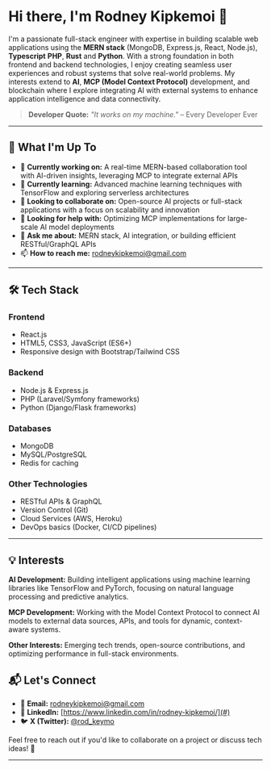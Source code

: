 # Hi there, I'm Rodney Kipkemoi 👋

I'm a passionate full-stack engineer with expertise in building scalable web applications using the **MERN stack** (MongoDB, Express.js, React, Node.js), **Typescript** **PHP**, **Rust** and **Python**. With a strong foundation in both frontend and backend technologies, I enjoy creating seamless user experiences and robust systems that solve real-world problems. My interests extend to **AI**, **MCP (Model Context Protocol)** development, and blockchain where I explore integrating AI with external systems to enhance application intelligence and data connectivity.

> **Developer Quote:** *"It works on my machine."* – Every Developer Ever

---

## 🚀 What I'm Up To

- 🔭 **Currently working on:** A real-time MERN-based collaboration tool with AI-driven insights, leveraging MCP to integrate external APIs
- 🌱 **Currently learning:** Advanced machine learning techniques with TensorFlow and exploring serverless architectures
- 👯 **Looking to collaborate on:** Open-source AI projects or full-stack applications with a focus on scalability and innovation
- 🤔 **Looking for help with:** Optimizing MCP implementations for large-scale AI model deployments
- 💬 **Ask me about:** MERN stack, AI integration, or building efficient RESTful/GraphQL APIs
- 📫 **How to reach me:** rodneykipkemoi@gmail.com

---

## 🛠️ Tech Stack

### Frontend
- React.js
- HTML5, CSS3, JavaScript (ES6+)
- Responsive design with Bootstrap/Tailwind CSS

### Backend
- Node.js & Express.js
- PHP (Laravel/Symfony frameworks)
- Python (Django/Flask frameworks)

### Databases
- MongoDB
- MySQL/PostgreSQL
- Redis for caching

### Other Technologies
- RESTful APIs & GraphQL
- Version Control (Git)
- Cloud Services (AWS, Heroku)
- DevOps basics (Docker, CI/CD pipelines)

---

## 💡 Interests

**AI Development:** Building intelligent applications using machine learning libraries like TensorFlow and PyTorch, focusing on natural language processing and predictive analytics.

**MCP Development:** Working with the Model Context Protocol to connect AI models to external data sources, APIs, and tools for dynamic, context-aware systems.

**Other Interests:** Emerging tech trends, open-source contributions, and optimizing performance in full-stack environments.


## 📬 Let's Connect

- 📧 **Email:** rodneykipkemoi@gmail.com
- 💼 **LinkedIn:** [https://www.linkedin.com/in/rodney-kipkemoi/](#)
- 🐦 **X (Twitter):** [@rod_keymo](#)

Feel free to reach out if you'd like to collaborate on a project or discuss tech ideas! 🚀

---
